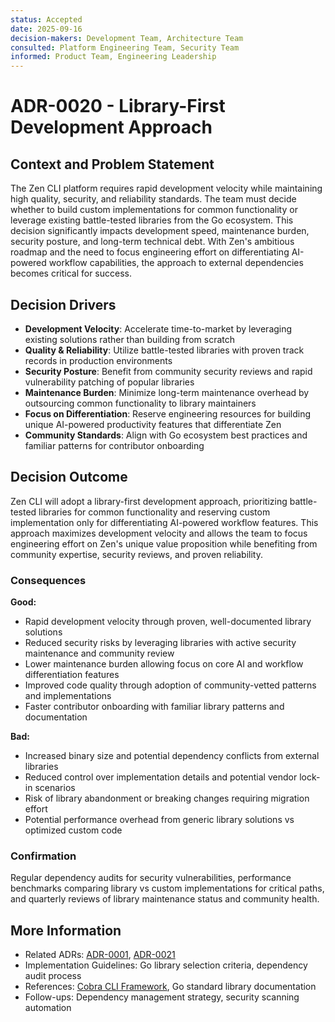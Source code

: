 ```yaml
---
status: Accepted
date: 2025-09-16
decision-makers: Development Team, Architecture Team
consulted: Platform Engineering Team, Security Team
informed: Product Team, Engineering Leadership
---
```


# ADR-0020 - Library-First Development Approach

## Context and Problem Statement

The Zen CLI platform requires rapid development velocity while maintaining high quality, security, and reliability standards. The team must decide whether to build custom implementations for common functionality or leverage existing battle-tested libraries from the Go ecosystem. This decision significantly impacts development speed, maintenance burden, security posture, and long-term technical debt. With Zen's ambitious roadmap and the need to focus engineering effort on differentiating AI-powered workflow capabilities, the approach to external dependencies becomes critical for success.

## Decision Drivers

* **Development Velocity**: Accelerate time-to-market by leveraging existing solutions rather than building from scratch
* **Quality & Reliability**: Utilize battle-tested libraries with proven track records in production environments
* **Security Posture**: Benefit from community security reviews and rapid vulnerability patching of popular libraries
* **Maintenance Burden**: Minimize long-term maintenance overhead by outsourcing common functionality to library maintainers
* **Focus on Differentiation**: Reserve engineering resources for building unique AI-powered productivity features that differentiate Zen
* **Community Standards**: Align with Go ecosystem best practices and familiar patterns for contributor onboarding

## Decision Outcome

Zen CLI will adopt a library-first development approach, prioritizing battle-tested libraries for common functionality and reserving custom implementation only for differentiating AI-powered workflow features. This approach maximizes development velocity and allows the team to focus engineering effort on Zen's unique value proposition while benefiting from community expertise, security reviews, and proven reliability.

### Consequences

**Good:**
- Rapid development velocity through proven, well-documented library solutions
- Reduced security risks by leveraging libraries with active security maintenance and community review
- Lower maintenance burden allowing focus on core AI and workflow differentiation features
- Improved code quality through adoption of community-vetted patterns and implementations
- Faster contributor onboarding with familiar library patterns and documentation

**Bad:**
- Increased binary size and potential dependency conflicts from external libraries
- Reduced control over implementation details and potential vendor lock-in scenarios
- Risk of library abandonment or breaking changes requiring migration effort
- Potential performance overhead from generic library solutions vs optimized custom code

### Confirmation

Regular dependency audits for security vulnerabilities, performance benchmarks comparing library vs custom implementations for critical paths, and quarterly reviews of library maintenance status and community health.

## More Information

- Related ADRs: [ADR-0001](ADR-0001-language-choice.md), [ADR-0021](ADR-0021-cobra-maximization.md)
- Implementation Guidelines: Go library selection criteria, dependency audit process
- References: [Cobra CLI Framework](https://cobra.dev/), Go standard library documentation
- Follow-ups: Dependency management strategy, security scanning automation
